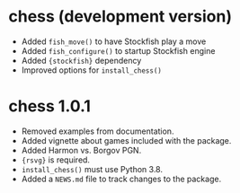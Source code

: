# chess (development version)

* Added `fish_move()` to have Stockfish play a move
* Added `fish_configure()` to startup Stockfish engine
* Added `{stockfish}` dependency
* Improved options for `install_chess()`

# chess 1.0.1

* Removed examples from documentation.
* Added vignette about games included with the package.
* Added Harmon vs. Borgov PGN.
* `{rsvg}` is required.
* `install_chess()` must use Python 3.8.
* Added a `NEWS.md` file to track changes to the package.
